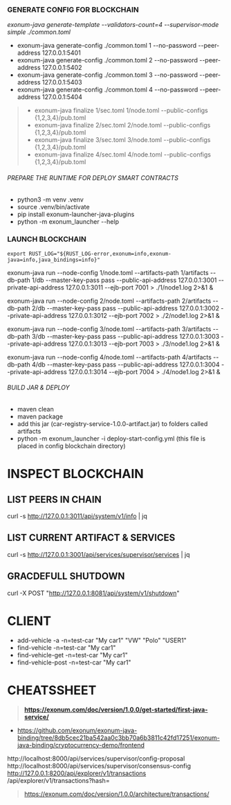 ### GENERATE CONFIG FOR BLOCKCHAIN

*exonum-java generate-template --validators-count=4 --supervisor-mode simple  ./common.toml*

- exonum-java generate-config ./common.toml 1 --no-password --peer-address 127.0.0.1:5401
- exonum-java generate-config ./common.toml 2 --no-password --peer-address 127.0.0.1:5402
- exonum-java generate-config ./common.toml 3 --no-password --peer-address 127.0.0.1:5403
- exonum-java generate-config ./common.toml 4 --no-password --peer-address 127.0.0.1:5404

> - exonum-java finalize 1/sec.toml 1/node.toml --public-configs {1,2,3,4}/pub.toml
> - exonum-java finalize 2/sec.toml 2/node.toml --public-configs {1,2,3,4}/pub.toml
> - exonum-java finalize 3/sec.toml 3/node.toml --public-configs {1,2,3,4}/pub.toml
> - exonum-java finalize 4/sec.toml 4/node.toml --public-configs {1,2,3,4}/pub.toml


###### PREPARE THE RUNTIME FOR DEPLOY SMART CONTRACTS
- python3 -m venv .venv
- source .venv/bin/activate
- pip install exonum-launcher-java-plugins
- python -m exonum_launcher --help

### LAUNCH BLOCKCHAIN

`export RUST_LOG="${RUST_LOG-error,exonum=info,exonum-java=info,java_bindings=info}"`

exonum-java run --node-config 1/node.toml --artifacts-path 1/artifacts --db-path 1/db --master-key-pass pass --public-api-address 127.0.0.1:3001 --private-api-address 127.0.0.1:3011 --ejb-port 7001 > ./1/node1.log 2>&1 &

exonum-java run --node-config 2/node.toml --artifacts-path 2/artifacts --db-path 2/db --master-key-pass pass --public-api-address 127.0.0.1:3002 --private-api-address 127.0.0.1:3012 --ejb-port 7002 > ./2/node1.log 2>&1 &

exonum-java run --node-config 3/node.toml --artifacts-path 3/artifacts --db-path 3/db --master-key-pass pass --public-api-address 127.0.0.1:3003 --private-api-address 127.0.0.1:3013 --ejb-port 7003 > ./3/node1.log 2>&1 &

exonum-java run --node-config 4/node.toml --artifacts-path 4/artifacts --db-path 4/db --master-key-pass pass --public-api-address 127.0.0.1:3004 --private-api-address 127.0.0.1:3014 --ejb-port 7004 > ./4/node1.log 2>&1 &


###### BUILD JAR & DEPLOY

- maven clean
- maven package
- add this jar (car-registry-service-1.0.0-artifact.jar) to folders called artifacts
- python -m exonum_launcher -i deploy-start-config.yml (this file is placed in config blockchain directory)

# INSPECT BLOCKCHAIN

## LIST PEERS IN CHAIN
curl -s http://127.0.0.1:3011/api/system/v1/info | jq

## LIST CURRENT ARTIFACT & SERVICES
curl -s http://127.0.0.1:3001/api/services/supervisor/services | jq

## GRACDEFULL SHUTDOWN
curl -X POST "http://127.0.0.1:8081/api/system/v1/shutdown"



# CLIENT

- add-vehicle -a -n=test-car "My car1" "VW" "Polo" "USER1"
- find-vehicle -n=test-car "My car1"
- find-vehicle-get -n=test-car "My car1"
- find-vehicle-post -n=test-car "My car1"

# CHEATSSHEET

> **https://exonum.com/doc/version/1.0.0/get-started/first-java-service/**

- https://github.com/exonum/exonum-java-binding/tree/8db5cec21ba542aa0c3bb70a6b3811c42fd17251/exonum-java-binding/cryptocurrency-demo/frontend

http://localhost:8000/api/services/supervisor/config-proposal
http://localhost:8000/api/services/supervisor/consensus-config
http://127.0.0.1:8200/api/explorer/v1/transactions
/api/explorer/v1/transactions?hash=

> https://exonum.com/doc/version/1.0.0/architecture/transactions/
